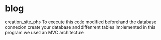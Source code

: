 # blog
creation_site_php
To execute this code modified beforehand the database connexion
create your database and diffenrent tables implemented in this program
we used an MVC architecture
